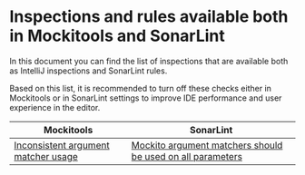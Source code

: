 # Inspections and rules available both in Mockitools and SonarLint

In this document you can find the list of inspections that are available both as IntelliJ inspections and SonarLint rules.

Based on this list, it is recommended to turn off these checks either in Mockitools or in SonarLint settings to improve IDE performance
and user experience in the editor.

| Mockitools                                                                                              | SonarLint                                                                                 |
|---------------------------------------------------------------------------------------------------------|-------------------------------------------------------------------------------------------|
| [Inconsistent argument matcher usage](argument_matching_capture.md#inconsistent-argument-matcher-usage) | [Mockito argument matchers should be used on all parameters][sonarlint-inconsistent-args] |

[sonarlint-inconsistent-args]: https://rules.sonarsource.com/java/tag/mockito/RSPEC-6073